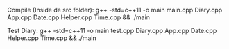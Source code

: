 Compile (Inside de src folder): g++ -std=c++11 -o main main.cpp Diary.cpp App.cpp Date.cpp Helper.cpp Time.cpp && ./main

Test Diary: g++ -std=c++11 -o main test.cpp Diary.cpp App.cpp Date.cpp Helper.cpp Time.cpp && ./main